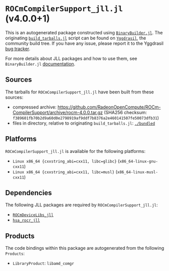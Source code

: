 # `ROCmCompilerSupport_jll.jl` (v4.0.0+1)

This is an autogenerated package constructed using [`BinaryBuilder.jl`](https://github.com/JuliaPackaging/BinaryBuilder.jl). The originating [`build_tarballs.jl`](https://github.com/JuliaPackaging/Yggdrasil/blob/5be100b39b01ed6593703046c3b1a66b403b4f20/R/ROCmCompilerSupport/build_tarballs.jl) script can be found on [`Yggdrasil`](https://github.com/JuliaPackaging/Yggdrasil/), the community build tree.  If you have any issue, please report it to the Yggdrasil [bug tracker](https://github.com/JuliaPackaging/Yggdrasil/issues).

For more details about JLL packages and how to use them, see `BinaryBuilder.jl` [documentation](https://juliapackaging.github.io/BinaryBuilder.jl/dev/jll/).

## Sources

The tarballs for `ROCmCompilerSupport_jll.jl` have been built from these sources:

* compressed archive: https://github.com/RadeonOpenCompute/ROCm-CompilerSupport/archive/rocm-4.0.0.tar.gz (SHA256 checksum: `f389601fb70b2d9a60d0e2798919af9ddf7b8376a2e460141507fe50073dfb31`)
* files in directory, relative to originating `build_tarballs.jl`: [`./bundled`](https://github.com/JuliaPackaging/Yggdrasil/tree/5be100b39b01ed6593703046c3b1a66b403b4f20/R/ROCmCompilerSupport/bundled)

## Platforms

`ROCmCompilerSupport_jll.jl` is available for the following platforms:

* `Linux x86_64 {cxxstring_abi=cxx11, libc=glibc}` (`x86_64-linux-gnu-cxx11`)
* `Linux x86_64 {cxxstring_abi=cxx11, libc=musl}` (`x86_64-linux-musl-cxx11`)

## Dependencies

The following JLL packages are required by `ROCmCompilerSupport_jll.jl`:

* [`ROCmDeviceLibs_jll`](https://github.com/JuliaBinaryWrappers/ROCmDeviceLibs_jll.jl)
* [`hsa_rocr_jll`](https://github.com/JuliaBinaryWrappers/hsa_rocr_jll.jl)

## Products

The code bindings within this package are autogenerated from the following `Products`:

* `LibraryProduct`: `libamd_comgr`
